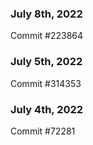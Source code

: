 ### July 8th, 2022

Commit #223864

### July 5th, 2022

Commit #314353


### July 4th, 2022

Commit #72281
